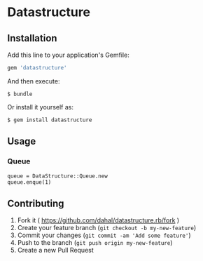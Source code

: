 # Datastructure

## Installation

Add this line to your application's Gemfile:

```ruby
gem 'datastructure'
```

And then execute:

    $ bundle

Or install it yourself as:

    $ gem install datastructure

## Usage

### Queue
```
queue = DataStructure::Queue.new
queue.enque(1)
```

## Contributing

1. Fork it ( https://github.com/dahal/datastructure.rb/fork )
2. Create your feature branch (`git checkout -b my-new-feature`)
3. Commit your changes (`git commit -am 'Add some feature'`)
4. Push to the branch (`git push origin my-new-feature`)
5. Create a new Pull Request
